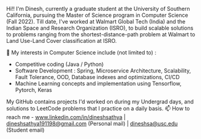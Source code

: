 Hi!! I'm Dinesh, currently a graduate student at the University of Southern California, pursuing the Master of Science program in Computer Science (Fall 2022).
Till date, I've worked at Walmart Global Tech (India) and the Indian Space and Research Organization (ISRO), to build scalable solutions to 
problems ranging from the shortest-distance-path problem at Walmart to Land Use-Land Cover classification at ISRO.

👀 My interests in Computer Science include (not limited to) :
- Competitive coding (Java / Python)
- Software Development : Spring, Microservice Architecture, Scalability, Fault Tolerance, OOD, Database indexes and optimizations, CI/CD
- Machine Learning concepts and implementation using Tensorflow, Pytorch, Keras

My GitHub contains projects I'd worked on during my Undergrad days, and solutions to LeetCode problems that I practice on a daily basis.
📫 How to reach me -  www.linkedin.com/in/dineshsathya | dineshsathya191198@gmail.com (Personal mail) | dineshsa@usc.edu (Student email) 
